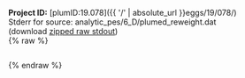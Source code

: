 **Project ID:** [plumID:19.078]({{ '/' | absolute_url }}eggs/19/078/)  
Stderr for source:  analytic_pes/6_D/plumed_reweight.dat   
(download [zipped raw stdout](plumed_reweight.dat.plumed_master.stdout.txt.zip))  
{% raw %}
<pre>
</pre>
{% endraw %}
